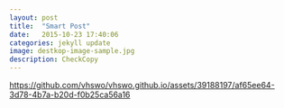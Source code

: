 ```yaml
---
layout: post
title:  "Smart Post"
date:   2015-10-23 17:40:06
categories: jekyll update
image: destkop-image-sample.jpg
description: CheckCopy
---
```





https://github.com/vhswo/vhswo.github.io/assets/39188197/af65ee64-3d78-4b7a-b20d-f0b25ca56a16

